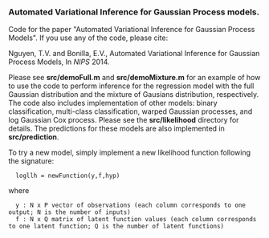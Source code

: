 ### Automated Variational Inference for Gaussian Process models.

Code for the paper "Automated Variational Inference for Gaussian Process Models". If you use any of the code, please cite:

Nguyen, T.V. and Bonilla, E.V., Automated Variational Inference for Gaussian Process Models, In *NIPS* 2014.

Please see **src/demoFull.m** and **src/demoMixture.m** for an example of how to use the code to perform inference for the regression model with the full Gaussian distribution and the mixture of Gausians distribution, respectively. The code also includes implementation of other models: binary classification, multi-class classification, warped Gaussian processes, and log Gaussian Cox process. Please see the **src/likelihood** directory for details. The predictions for these models are also implemented in **src/prediction**.

To try a new model, simply implement a new likelihood function following the signature:

      logllh = newFunction(y,f,hyp)
where 

      y : N x P vector of observations (each column corresponds to one output; N is the number of inputs)
      f : N x Q matrix of latent function values (each column corresponds to one latent function; Q is the number of latent functions)       


